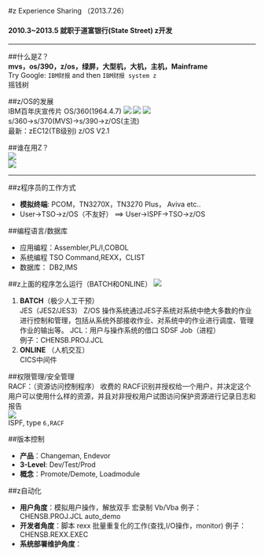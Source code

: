 #z Experience Sharing （2013.7.26）
#### 2010.3~2013.5 就职于道富银行(State Street) z开发		
****
##什么是Z？  
**mvs，os/390，z/os，绿屏，大型机，大机，主机，Mainframe**   
Try Google: `IBM财报` and then `IBM财报 system z`    
摇钱树

##z/OS的发展  
IBM百年庆宣传片 OS/360(1964.4.7) 
![](\image\12.png) 
![](\image\1.png)
![](\image\00.png)     
s/360->s/370(MVS)->s/390->z/OS(主流)  
最新：zEC12(TB级别) z/OS V2.1  

##谁在用Z？  
![](\image\0.png)   
![](\image\11.png)   

----------


##z程序员的工作方式  
-  **模拟终端**: PCOM，TN3270X，TN3270 Plus， Aviva etc..   
-  User->TSO->z/OS（不友好） ==>  User->ISPF->TSO->z/OS       


##编程语言/数据库   
- 应用编程：Assembler,PL/I,COBOL   
- 系统编程 TSO Command,REXX，CLIST   
- 数据库： DB2,IMS 
 

##z上面的程序怎么运行（BATCH和ONLINE） 
![](\image\BO.png)  

1. **BATCH**（极少人工干预）   
JES（JES2/JES3） Z/OS 操作系统通过JES子系统对系统中绝大多数的作业进行控制和管理，包括从系统外部接收作业、对系统中的作业进行调度、管理作业的输出等。 
JCL：用户与操作系统的借口 SDSF Job（进程）
[](\image\B.png)    
例子：CHENSB.PROJ.JCL  
1. **ONLINE** （人机交互）
[](\image\O.png)   
CICS中间件


##权限管理/安全管理   
RACF：（资源访问控制程序）  收费的
RACF识别并授权给一个用户，并决定这个用户可以使用什么样的资源，并且对非授权用户试图访问保护资源进行记录日志和报告    
![](\image\7.png)   
ISPF, type `6,RACF` 

##版本控制     
- **产品**：Changeman, Endevor 
- **3-Level**: Dev/Test/Prod     
- **概念**：Promote/Demote, Loadmodule  
 

##z自动化   
- **用户角度**：模拟用户操作，解放双手 宏录制 Vb/Vba  例子：CHENSB.PROJ.JCL auto_demo    
- **开发者角度**：脚本 rexx 批量重复化的工作(查找,I/O操作，monitor) 例子：CHENSB.REXX.EXEC  
- **系统部署维护角度**：  